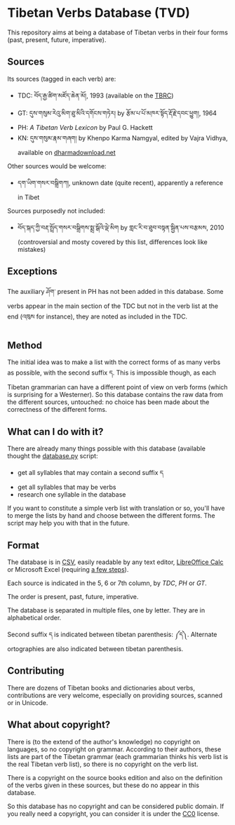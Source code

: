 # Tibetan Verbs Database (TVD)

This repository aims at being a database of Tibetan verbs in their four forms (past, present, future, imperative).

## Sources

Its sources (tagged in each verb) are:

- TDC: བོད་རྒྱ་ཚིག་མཛོད་ཆེན་མོ།, 1993 (available on the [TBRC](http://www.tbrc.org/#library_work_ViewInWIndow-W29329|I1KG15044|3|1|829|876))
- GT: དུས་གསུམ་རེའུ་མིག་ཐུ་མིའི་དགོངས་གཏེར། by རྩོམ་པ་པོ་མཁར་སྟོད་རྡོ་རྗེ་དབང་ཕྱུག།, 1964
- PH: *A Tibetan Verb Lexicon* by Paul G. Hackett
- KN: དུས་གསུམ་རྣམ་གཞག། by Khenpo Karma Namgyal, edited by Vajra Vidhya, available on [dharmadownload.net](http://www.dharmadownload.net/pages/english/Texts/texts_0038.htm)

Other sources would be welcome:

- དག་ཡིག་གསར་བསྒྲིགཀ།, unknown date (quite recent), apparently a reference in Tibet

Sources purposedly not included:

- བོད་སྐད་ཀྱི་བརྡ་སྤྲོད་གསར་བསྒྲིགས་སྨྲ་སྒོའི་ལྡེ་མིག by གླང་རི་བ་ཐུབ་བསྟན་སྦྱིན་པས་བརྩམས, 2010 (controversial and mosty covered by this list, differences look like mistakes)

## Exceptions

The auxiliary ཤོག་ present in PH has not been added in this database. Some verbs appear in the main section of the TDC but not in the verb list at the end (འཁུས for instance), they are noted as included in the TDC.

## Method

The initial idea was to make a list with the correct forms of as many verbs as possible, with the second suffix ད. This is impossible though, as each Tibetan grammarian can have a different point of view on verb forms (which is surprising for a Westerner). So this database contains the raw data from the different sources, untouched: no choice has been made about the correctness of the different forms.

## What can I do with it?

There are already many things possible with this database (available thought the [database.py](database.py) script:

- get all syllables that may contain a second suffix ད
- get all syllables that may be verbs
- research one syllable in the database

If you want to constitute a simple verb list with translation or so, you'll have to merge the lists by hand and choose between the different forms. The script may help you with that in the future.

## Format

The database is in [CSV](https://en.wikipedia.org/wiki/Comma-separated_values), easily readable by any text editor, [LibreOffice Calc](https://fr.libreoffice.org/download/libreoffice-fresh/) or Microsoft Excel (requiring [a few steps](https://www.itg.ias.edu/content/how-import-csv-file-uses-utf-8-character-encoding-0)).

Each source is indicated in the 5, 6 or 7th column, by *TDC*, *PH* or *GT*. 

The order is present, past, future, imperative.

The database is separated in multiple files, one by letter. They are in alphabetical order.

Second suffix ད is indicated between tibetan parenthesis: ༼ད༽. Alternate ortographies are also indicated between tibetan parenthesis.

## Contributing

There are dozens of Tibetan books and dictionaries about verbs, contributions are very welcome, especially on providing sources, scanned or in Unicode.

## What about copyright?

There is (to the extend of the author's knowledge) no copyright on languages, so no copyright on grammar. According to their authors, these lists are part of the Tibetan grammar (each grammarian thinks his verb list is the real Tibetan verb list), so there is no copyright on the verb list. 

There is a copyright on the source books edition and also on the definition of the verbs given in these sources, but these do no appear in this database.

So this database has no copyright and can be considered public domain. If you really need a copyright, you can consider it is under the [CC0](https://creativecommons.org/publicdomain/zero/1.0/deed) license.
